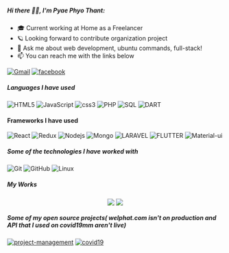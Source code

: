 ##### Hi there 🧑‍💻, I'm Pyae Phyo Thant:

-   :mortar_board: Current working at Home as a Freelancer
-   :ringed_planet: Looking forward to contribute organization project
-   :speech_balloon: Ask me about web development, ubuntu commands, full-stack!
-   :mailbox: You can reach me with the links below

[![Gmail](https://img.shields.io/badge/-EMAIL-D14836?style=for-the-badge&logo=gmail&logoColor=white)](mailto:pyaephyothant1998@gmail.com)
[![facebook](https://img.shields.io/badge/-FACEBOOK-0077B5?style=for-the-badge&logo=facebook&logoColor=white)](https://www.facebook.com/pyaephyothant0101)

##### Languages I have used

![HTML5](https://img.shields.io/badge/-HTML5-000000?style=flat&logo=HTML5)
![JavaScript](https://img.shields.io/badge/-JavaScript-000000?style=flat&logo=javascript)
![css3](https://img.shields.io/badge/-css3-000000?style=flat&logo=css3)
![PHP](https://img.shields.io/badge/-php-000000?style=flat&logo=php)
![SQL](https://img.shields.io/badge/-SQL-000000?style=flat&logo=MySQL)
![DART](https://img.shields.io/badge/-Dart-000000?style=flat&logo=Dart)

#### Frameworks I have used

![React](https://img.shields.io/badge/-React-000000?style=flat&logo=React)
![Redux](https://img.shields.io/badge/-Redux-000000?style=flat&logo=redux)
![Nodejs](https://img.shields.io/badge/-node.js-000000?style=flat&logo=node.js)
![Mongo](https://img.shields.io/badge/-mongo-000000?style=flat&logo=mongodb)
![LARAVEL](https://img.shields.io/badge/-laravel-000000?style=flat&logo=laravel)
![FLUTTER](https://img.shields.io/badge/-Flutter-000000?style=flat&logo=Flutter)
![Material-ui](https://img.shields.io/badge/-materialUi-000000?style=flat&logo=material-ui)

##### Some of the technologies I have worked with

![Git](https://img.shields.io/badge/-Git-222222?style=flat&logo=git&logoColor=F05032)
![GitHub](https://img.shields.io/badge/-GitHub-222222?style=flat&logo=github&logoColor=FFFFFF)
![Linux](https://img.shields.io/badge/-Linux-222222?style=flat&logo=linux&logoColor=FCC624)

##### My Works

<p align="center">
<img align="center" src="https://github-readme-stats.vercel.app/api/top-langs/?username=pyae-phyo-thant&theme=radical&hide_langs_below=1&layout=compact">
<img align="center" src="https://github-readme-stats.vercel.app/api?username=pyae-phyo-thant&show_icons=true&theme=radical&line_height=21">
</p>

##### Some of my open source projects( welphat.com isn't on production and API that I used on covid19mm aren't live)

[![project-management](<https://img.shields.io/badge/-Project Management-444444?style=flat>)](https://my-react-app-6658d.firebaseapp.com/)
[![covid19](<https://img.shields.io/badge/-COVID19 App-444444?style=flat>)](https://covid-19-b9cb6.firebaseapp.com/)


```
